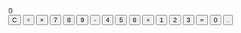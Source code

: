 <!DOCTYPE html>
<html lang="en">
<head>
    <meta charset="UTF-8">
    <meta name="viewport" content="width=device-width, initial-scale=1.0">
    <title>Basic Calculator</title>
    <link rel="stylesheet" href="style.css">
</head>
<body>
    <div class="calculator">
        <div class="display" id="display">0</div>
        <div class="buttons">
            <button class="clear" onclick="clearDisplay()">C</button>
            <button data-operator="/">÷</button>
            <button data-operator="*">×</button>
            <button data-number="7">7</button>
            <button data-number="8">8</button>
            <button data-number="9">9</button>
            <button data-operator="-">-</button>
            <button data-number="4">4</button>
            <button data-number="5">5</button>
            <button data-number="6">6</button>
            <button data-operator="+">+</button>
            <button data-number="1">1</button>
            <button data-number="2">2</button>
            <button data-number="3">3</button>
            <button class="equals" onclick="calculate()">=</button>
            <button data-number="0">0</button>
            <button data-number=".">.</button>
        </div>
    </div>
    <script src="script.js"></script>
</body>
</html>
